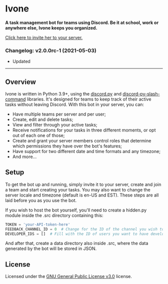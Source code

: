 # **Ivone**

**A task management bot for teams using Discord. Be it at school, work or anywhere else, Ivone keeps you organized.**

[Click here to invite her to your server.](https://discord.com/api/oauth2/authorize?client_id=578039213287538701&permissions=2415919168&scope=bot%20applications.commands)

### Changelog: v2.0.0rc-1 (2021-05-03)
- Updated

----

## Overview

Ivone is written in Python 3.9+, using the [discord.py](https://github.com/Rapptz/discord.py) and [discord-py-slash-command](https://github.com/eunwoo1104/discord-py-slash-command) libraries.
It's designed for teams to keep track of their active tasks without leaving Discord. With this bot in your server, you can:
- Have multiple teams per server and per user;
- Create, edit and delete tasks;
- View and filter through your active tasks;
- Receive notifications for your tasks in three different moments, or opt out of each one of those;
- Create and grant your server members control roles that determine which permissions they have over the bot's features;
- Have support for two different date and time formats and any timezone;
- And more...

## Setup

To get the bot up and running, simply invite it to your server, create and join a team and start creating your tasks.
You may also want to change the server locale and timezone (default is en-US and EST). These steps are all laid before you as you use the bot.

If you wish to host the bot yourself, you'll need to create a hidden.py module inside the .src directory containing this:
```python
TOKEN = 'your-API-token-here'
FEEDBACK_CHANNEL_ID = 0  # Change for the ID of the channel you wish to use for user feedback.
DEVELOPER_IDS = []  # Fill with the ID of users you want to have developer-level access to the bot.
```

And after that, create a data directory also inside .src, where the data generated by the bot will be stored in JSON.

## License

Licensed under the [GNU General Public License v3.0]() license.
